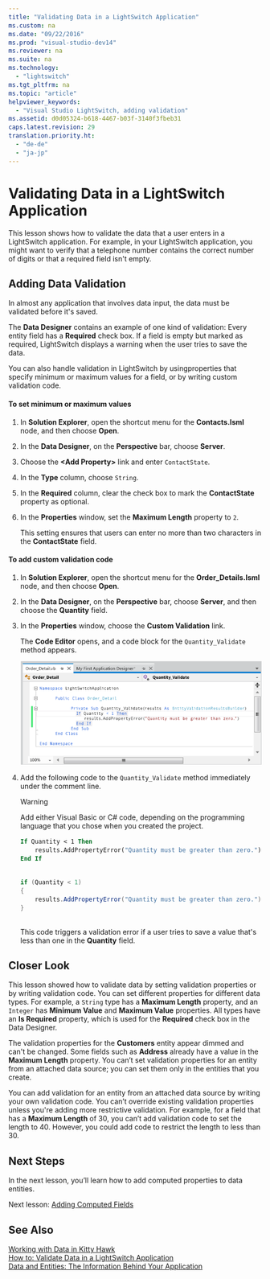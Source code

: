 ```yaml
---
title: "Validating Data in a LightSwitch Application"
ms.custom: na
ms.date: "09/22/2016"
ms.prod: "visual-studio-dev14"
ms.reviewer: na
ms.suite: na
ms.technology: 
  - "lightswitch"
ms.tgt_pltfrm: na
ms.topic: "article"
helpviewer_keywords: 
  - "Visual Studio LightSwitch, adding validation"
ms.assetid: d0d05324-b618-4467-b03f-3140f3fbeb31
caps.latest.revision: 29
translation.priority.ht: 
  - "de-de"
  - "ja-jp"
---
```

# Validating Data in a LightSwitch Application
This lesson shows how to validate the data that a user enters in a LightSwitch application. For example, in your LightSwitch application, you might want to verify that a telephone number contains the correct number of digits or that a required field isn't empty.  
  
## Adding Data Validation  
 In almost any application that involves data input, the data must be validated before it's saved.  
  
 The **Data Designer** contains an example of one kind of validation: Every entity field has a **Required** check box. If a field is empty but marked as required, LightSwitch displays a warning when the user tries to save the data.  
  
 You can also handle validation in LightSwitch by usingproperties that specify minimum or maximum values for a field, or by writing custom validation code.  
  
#### To set minimum or maximum values  
  
1.  In **Solution Explorer**, open the shortcut menu for the **Contacts.lsml** node, and then choose **Open**.  
  
2.  In the **Data Designer**, on the **Perspective** bar, choose **Server**.  
  
3.  Choose the **\<Add Property>** link and enter `ContactState`.  
  
4.  In the **Type** column, choose `String`.  
  
5.  In the **Required** column, clear the check box to mark the **ContactState** property as optional.  
  
6.  In the **Properties** window, set the **Maximum Length** property to `2`.  
  
     This setting ensures that users can enter no more than two characters in the **ContactState** field.  
  
#### To add custom validation code  
  
1.  In **Solution Explorer**, open the shortcut menu for the **Order_Details.lsml** node, and then choose **Open**.  
  
2.  In the **Data Designer**, on the **Perspective** bar, choose **Server**, and then choose the **Quantity** field.  
  
3.  In the **Properties** window, choose the **Custom Validation** link.  
  
     The **Code Editor** opens, and a code block for the `Quantity_Validate` method appears.  
  
     ![Writing validation code in the Code Editor](../vs140/media/ls_firstcode.PNG "LS_FirstCode")  
  
4.  Add the following code to the `Quantity_Validate` method immediately under the comment line.  
  
    > [!WARNING]
    >  Add either Visual Basic or C# code, depending on the programming language that you chose when you created the project.  
  
    ```vb  
    If Quantity < 1 Then  
        results.AddPropertyError("Quantity must be greater than zero.")  
    End If  
  
    ```  
  
    ```c#  
    if (Quantity < 1)   
    {  
        results.AddPropertyError("Quantity must be greater than zero.");  
    }  
  
    ```  
  
     This code triggers a validation error if a user tries to save a value that's less than one in the **Quantity** field.  
  
## Closer Look  
 This lesson showed how to validate data by setting validation properties or by writing validation code. You can set different properties for different data types. For example, a `String` type has a **Maximum Length** property, and an `Integer` has **Minimum Value** and **Maximum Value** properties. All types have an **Is Required** property, which is used for the **Required** check box in the Data Designer.  
  
 The validation properties for the **Customers** entity appear dimmed and can't be changed. Some fields such as **Address** already have a value in the **Maximum Length** property. You can’t set validation properties for an entity from an attached data source; you can set them only in the entities that you create.  
  
 You can add validation for an entity from an attached data source by writing your own validation code. You can’t override existing validation properties unless you're adding more restrictive validation. For example, for a field that has a **Maximum Length** of 30, you can’t add validation code to set the length to 40. However, you could add code to restrict the length to less than 30.  
  
## Next Steps  
 In the next lesson, you’ll learn how to add computed properties to data entities.  
  
 Next lesson: [Adding Computed Fields](../vs140/adding-a-computed-property-in-a-lightswitch-application.md)  
  
## See Also  
 [Working with Data in Kitty Hawk](../vs140/working-with-data-in-lightswitch.md)   
 [How to: Validate Data in a LightSwitch Application](../vs140/how-to--validate-data-in-a-lightswitch-application.md)   
 [Data and Entities: The Information Behind Your Application](../vs140/data--the-information-behind-your-application.md)